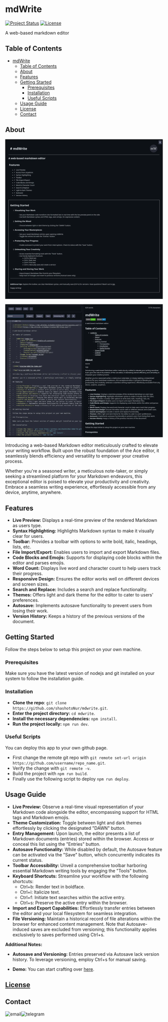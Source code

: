 # mdWrite

[![Project Status](https://img.shields.io/badge/status-finished-success.svg)]()
[![License](https://img.shields.io/badge/license-MIT-blue.svg)](LICENSE)

A web-based markdown editor

## Table of Contents

- [mdWrite](#mdwrite)
  - [Table of Contents](#table-of-contents)
  - [About](#about)
  - [Features](#features)
  - [Getting Started](#getting-started)
    - [Prerequisites](#prerequisites)
    - [Installation](#installation)
    - [Useful Scripts](#useful-scripts)
  - [Usage Guide](#usage-guide)
  - [License](#license)
  - [Contact](#contact)

## About

![Screenshot of home](public/preview/app_home.webp)

![Screenshot of main app](public/preview/app_main.webp)

Introducing a web-based Markdown editor meticulously crafted to elevate your writing workflow. Built upon the robust foundation of the Ace editor, it seamlessly blends efficiency and versatility to empower your creative process.

Whether you're a seasoned writer, a meticulous note-taker, or simply seeking a streamlined platform for your Markdown endeavors, this exceptional editor is poised to elevate your productivity and creativity. Embrace a seamless writing experience, effortlessly accessible from any device, anytime, anywhere.

## Features

-   **Live Preview:** Displays a real-time preview of the rendered Markdown as users type.
-   **Syntax Highlighting:** Highlights Markdown syntax to make it visually clear for users.
-   **Toolbar:** Provides a toolbar with options to write bold, italic, headings, lists, etc.
-   **File Import/Export:** Enables users to import and export Markdown files.
-   **Code Blocks and Emojis:** Supports for displaying code blocks within the editor and parses emojis.
-   **Word Count:** Displays live word and character count to help users track their progress.
-   **Responsive Design:** Ensures the editor works well on different devices and screen sizes.
-   **Search and Replace:** Includes a search and replace functionality.
-   **Themes:** Offers light and dark theme for the editor to cater to users' preferences.
-   **Autosave:** Implements autosave functionality to prevent users from losing their work.
-   **Version History:** Keeps a history of the previous versions of the document.

## Getting Started

Follow the steps below to setup this project on your own machine.

### Prerequisites

Make sure you have the latest version of nodejs and git installed on your system to follow the installation guide.

### Installation

-   **Clone the repo**: `git clone https://github.com/shashotoNur/mdwrite.git`.
-   **Enter the project directory:** `cd mdwrite`.
-   **Install the necessary dependencies:** `npm install`.
-   **Run the project locally:** `npm run dev`.

### Useful Scripts

You can deploy this app to your own github page.

-   First change the remote git repo with `git remote set-url origin https://github.com/username/repo_name.git`.
-   Verify the change with `git remote -v`.
-   Build the project with `npm run build`.
-   Finally use the following script to deploy `npm run deploy`.

## Usage Guide

-   **Live Preview:** Observe a real-time visual representation of your Markdown code alongside the editor, encompassing support for HTML tags and Markdown emojis.
-   **Theme Customization:** Toggle between light and dark themes effortlessly by clicking the designated "DAWN" button.
-   **Entry Management:** Upon launch, the editor presents a list of Markdown documents (entries) stored within the browser. Access or conceal this list using the "Entries" button.
-   **Autosave Functionality:** While disabled by default, the Autosave feature can be activated via the "Save" button, which concurrently indicates its current status.
-   **Toolbar Accessibility:** Unveil a comprehensive toolbar harboring essential Markdown writing tools by engaging the "Tools" button.
-   **Keyboard Shortcuts:** Streamline your workflow with the following shortcuts:
    -   Ctrl+b: Render text in boldface.
    -   Ctrl+i: Italicize text.
    -   Ctrl+f: Initiate text searches within the active entry.
    -   Ctrl+s: Preserve the active entry within the browser.
-   **Import and Export Capabilities:** Effortlessly transfer entries between the editor and your local filesystem for seamless integration.
-   **File Versioning:** Maintain a historical record of file alterations within the browser for enhanced content management. Note that Autosave-induced saves are excluded from versioning; this functionality applies exclusively to saves performed using Ctrl+s.

**Additional Notes:**

-   **Autosave and Versioning:** Entries preserved via Autosave lack version history. To leverage versioning, employ Ctrl+s for manual saving.

-   **Demo:** You can start crafting over [here](https://shashotoNur.github.io/mdwrite/).

## [License](LICENSE)

## Contact

[<img align="left" alt="email" src="https://img.shields.io/badge/email-8838FF?logo=proton&logoColor=white&style=for-the-badge" />](mailto:shashoto.nur@proton.me?subject=Wanted%20to%20talk%20about%20mdWrite)
[<img align="left" alt="telegram" src="https://img.shields.io/badge/telegram-229ED9?logo=telegram&logoColor=white&style=for-the-badge" />](https://t.me/shashoto)
